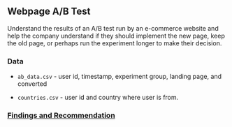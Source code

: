 ## Webpage A/B Test

Understand the results of an A/B test run by an e-commerce website and help the company understand if they should implement the new page, keep the old page, or perhaps run the experiment longer to make their decision.

### Data

* `ab_data.csv` - user id, timestamp, experiment group, landing page, and converted

* `countries.csv` - user id and country where user is from.

### <a href="https://github.com/ayumiohashi/udacity-data-analyst/blob/master/03-webpage-ab-test-analysis/webpage-ab-test-analysis.ipynb">Findings and Recommendation</a>
